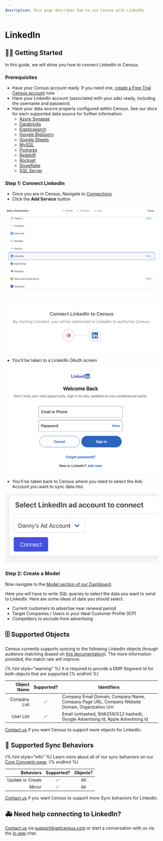 ```yaml
---
description: This page describes how to use Census with LinkedIn.
---
```


# LinkedIn

## 🏃‍♀️ Getting Started

In this guide, we will show you how to connect LinkedIn to Census.

### Prerequisites

* Have your Census account ready. If you need one, [create a Free Trial Census account](https://app.getcensus.com/) now.
* Have your LinkedIn account (associated with your ads) ready, including the username and password.
* Have your data source properly configured within Census. See our docs for each supported data source for further information:
  * [Azure Synapse](../sources/azure-synapse.md)
  * [Databricks](https://docs.getcensus.com/sources/databricks)
  * [Elasticsearch](../sources/elasticsearch.md)
  * [Google BigQuery](https://docs.getcensus.com/sources/google-bigquery)
  * [Google Sheets](https://docs.getcensus.com/sources/google-sheets)
  * [MySQL](../sources/mysql.md)
  * [Postgres](https://docs.getcensus.com/sources/postgres)
  * [Redshift](https://docs.getcensus.com/sources/redshift)
  * [Rockset](https://docs.getcensus.com/sources/rockset)
  * [Snowflake](https://docs.getcensus.com/sources/snowflake)
  * [SQL Server](../sources/sql-server.md)

### Step 1: Connect LinkedIn

* Once you are in Census, Navigate to [Connections](https://app.getcensus.com/connections)
* Click the **Add Service** button

![Select LinkedIn in the dropdown list](<../.gitbook/assets/LinkedIn Connection Button.png>)

![Click Confirm](<../.gitbook/assets/Confirm Census Connecting.png>)

* You'll be taken to a LinkedIn OAuth screen

![Sign in with Email/Phone and Password](<../.gitbook/assets/LinkedIn Username and Password Oauth.png>)

* You'll be taken back to Census where you need to select the Ads Account you want to sync data into

![If you have multiple, select the one of interest from the drop down](<../.gitbook/assets/Choose LI Account.png>)

### Step 2: Create a Model

Now navigate to the [Model section of our Dashboard](https://app.getcensus.com/models).​‌

Here you will have to write SQL queries to select the data you want to send to LinkedIn. Here are some ideas of data you should select‌.

* Current customers to advertise near renewal period
* Target Companies / Users in your Ideal Customer Profile (ICP)
* Competitors to exclude from advertising

## 🗄 Supported Objects

Census currently supports syncing to the following LinkedIn objects through audience matching (based on [this documentation](https://docs.microsoft.com/en-us/linkedin/marketing/integrations/matched-audiences/matched-audiences)). The more information provided, the match rate will improve.

{% hint style="warning" %}
It is required to provide a DMP Segment Id for both objects that are supported
{% endhint %}

| **Object Name** | **Supported?** | **Identifiers**                                                                                |
| --------------: | :------------: | ---------------------------------------------------------------------------------------------- |
|    Company List |        ✅       | Company Email Domain, Company Name, Company Page URL, Company Website Domain, Organization Urn |
|       User List |        ✅       | Email (unhashed, SHA256/512 hashed), Google Advertising Id, Apple Advertising Id               |

[Contact us](mailto:support@getcensus.com) if you want Census to support more objects for LinkedIn.

## 🔄 Supported Sync Behaviors

{% hint style="info" %}
Learn more about all of our sync behaviors on our [Core Concepts page](../basics/core-concept/#the-different-sync-behaviors).
{% endhint %}

|    **Behaviors** | **Supported?** | **Objects?** |
| ---------------: | :------------: | :----------: |
| Update or Create |        ✅       |      All     |
|           Mirror |        ✅       |      All     |

[Contact us](mailto:support@getcensus.com) if you want Census to support more Sync behaviors for LinkedIn.

## 🚑 Need help connecting to LinkedIn?

[Contact us](mailto:support@getcensus.com) via support@getcensus.com or start a conversation with us via the [in-app](https://app.getcensus.com) chat.
